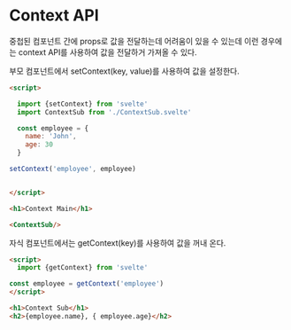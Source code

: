 # Context API 

중첩된 컴포넌트 간에 props로 값을 전달하는데 어려움이 있을 수 있는데 이런 경우에는 context  API를 사용하여 값을 전달하거 가져올 수 있다. 


부모 컴포넌트에서 setContext(key, value)를 사용하여 값을 설정한다. 

```html
<script>

  import {setContext} from 'svelte'
  import ContextSub from './ContextSub.svelte'

  const employee = { 
    name: 'John', 
    age: 30 
  }

setContext('employee', employee)


</script>

<h1>Context Main</h1>

<ContextSub/>
```

자식 컴포넌트에서는 getContext(key)를 사용하여 값을 꺼내 온다. 
```html
<script>
  import {getContext} from 'svelte'

const employee = getContext('employee')
</script>

<h1>Context Sub</h1>
<h2>{employee.name}, { employee.age}</h2>
```